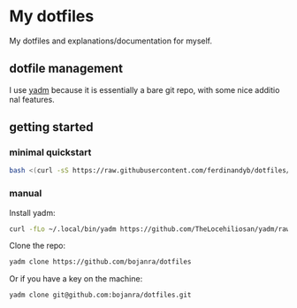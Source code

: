 # My dotfiles

My dotfiles and explanations/documentation for myself.

## dotfile management

I use [yadm](https://github.com/TheLocehiliosan/yadm) because it is essentially a bare git repo, with some nice additio
nal features.

## getting started

### minimal quickstart

```sh
bash <(curl -sS https://raw.githubusercontent.com/ferdinandyb/dotfiles/master/.config/yadm/minimalbootstrap)
```

### manual

Install yadm:

```sh
curl -fLo ~/.local/bin/yadm https://github.com/TheLocehiliosan/yadm/raw/master/yadm && chmod a+x ~/.local/bin/yadm
```

Clone the repo:

```sh
yadm clone https://github.com/bojanra/dotfiles
```

Or if you have a key on the machine:

```sh
yadm clone git@github.com:bojanra/dotfiles.git
```

